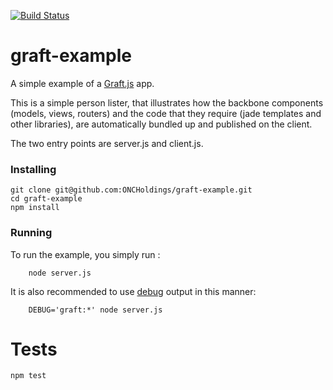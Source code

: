 [![Build Status](https://magnum.travis-ci.com/ONCHoldings/graft-example.png?token=b72mqMfgb1GT7zp1RCu1&branch=master)](https://magnum.travis-ci.com/ONCHoldings/graft-example)

graft-example
=============

A simple example of a [Graft.js](https://github.com/ONCHoldings/graft.js) app.

This is a simple person lister, that illustrates how the backbone components (models, views, routers)
and the code that they require (jade templates and other libraries), are automatically bundled
up and published on the client.

The two entry points are server.js and client.js.

### Installing

    git clone git@github.com:ONCHoldings/graft-example.git
    cd graft-example
    npm install


### Running

To run the example, you simply run :

	    node server.js
 
It is also recommended to use [debug](https://github.com/visionmedia/debug) output in this manner:

	    DEBUG='graft:*' node server.js

# Tests

    npm test
